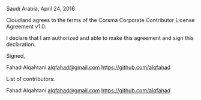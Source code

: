 Saudi Arabia, April 24, 2016

Cloudland agrees to the terms of the Corsma Corporate Contributor License
Agreement v1.0.

I declare that I am authorized and able to make this agreement and sign this
declaration.

Signed,

Fahad Alqahtani alqfahad@gmail.com https://github.com/alqfahad

List of contributors:

Fahad Alqahtani alqfahad@gmail.com https://github.com/alqfahad
